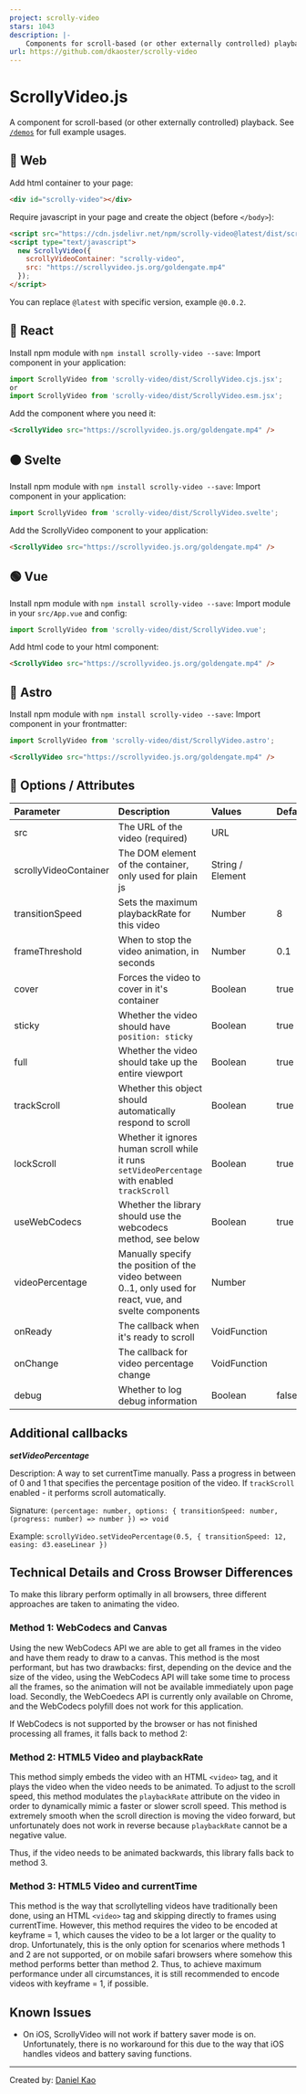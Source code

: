 ```yaml
---
project: scrolly-video
stars: 1043
description: |-
    Components for scroll-based (or other externally controlled) playback.
url: https://github.com/dkaoster/scrolly-video
---
```


# ScrollyVideo.js

A component for scroll-based (or other externally controlled) playback. See [`/demos`](https://github.com/dkaoster/scrolly-video/tree/main/demos) for full example usages.

## 🚀 Web

Add html container to your page:

```html
<div id="scrolly-video"></div>
```

Require javascript in your page and create the object (before `</body>`):

```html
<script src="https://cdn.jsdelivr.net/npm/scrolly-video@latest/dist/scrolly-video.js"></script>
<script type="text/javascript">
  new ScrollyVideo({
    scrollyVideoContainer: "scrolly-video",
    src: "https://scrollyvideo.js.org/goldengate.mp4"
  });
</script>
```

You can replace `@latest` with specific version, example `@0.0.2`.

## 🔵 React

Install npm module with `npm install scrolly-video --save`:
Import component in your application:

```javascript
import ScrollyVideo from 'scrolly-video/dist/ScrollyVideo.cjs.jsx';
or
import ScrollyVideo from 'scrolly-video/dist/ScrollyVideo.esm.jsx';
```

Add the component where you need it:

```html
<ScrollyVideo src="https://scrollyvideo.js.org/goldengate.mp4" />
```

## 🟠 Svelte

Install npm module with `npm install scrolly-video --save`:
Import component in your application:

```javascript
import ScrollyVideo from 'scrolly-video/dist/ScrollyVideo.svelte';
```

Add the ScrollyVideo component to your application:

```html
<ScrollyVideo src="https://scrollyvideo.js.org/goldengate.mp4" />
```

## 🟢 Vue

Install npm module with `npm install scrolly-video --save`:
Import module in your `src/App.vue` and config:

```javascript
import ScrollyVideo from 'scrolly-video/dist/ScrollyVideo.vue';
```

Add html code to your html component:

```html
<ScrollyVideo src="https://scrollyvideo.js.org/goldengate.mp4" />
```

## 🔵 Astro

Install npm module with `npm install scrolly-video --save`: 
Import component in your frontmatter:

```javascript
import ScrollyVideo from 'scrolly-video/dist/ScrollyVideo.astro';
```

```html
<ScrollyVideo src="https://scrollyvideo.js.org/goldengate.mp4" />
```

## 🧰 Options / Attributes

| Parameter             | Description                                                                                              | Values           | Default |
|:----------------------|:---------------------------------------------------------------------------------------------------------|:-----------------|:--------|
| src                   | The URL of the video (required)                                                                          | URL              |         |
| scrollyVideoContainer | The DOM element of the container, only used for plain js                                                 | String / Element |         |
| transitionSpeed       | Sets the maximum playbackRate for this video                                                             | Number           | 8       |
| frameThreshold        | When to stop the video animation, in seconds                                                             | Number           | 0.1     |
| cover                 | Forces the video to cover in it's container                                                              | Boolean          | true    |
| sticky                | Whether the video should have `position: sticky`                                                         | Boolean          | true    |
| full                  | Whether the video should take up the entire viewport                                                     | Boolean          | true    |
| trackScroll           | Whether this object should automatically respond to scroll                                               | Boolean          | true    |
| lockScroll            | Whether it ignores human scroll while it runs `setVideoPercentage` with enabled `trackScroll`            | Boolean          | true    |
| useWebCodecs          | Whether the library should use the webcodecs method, see below                                           | Boolean          | true    |
| videoPercentage       | Manually specify the position of the video between 0..1, only used for react, vue, and svelte components | Number           |         |
| onReady               | The callback when it's ready to scroll                                                                   | VoidFunction     |         |
| onChange              | The callback for video percentage change                                                                 | VoidFunction     |         |
| debug                 | Whether to log debug information                                                                         | Boolean          | false   |


## Additional callbacks

***setVideoPercentage***

Description: A way to set currentTime manually. Pass a progress in between of 0 and 1 that specifies the percentage position of the video. If `trackScroll` enabled - it performs scroll automatically.

Signature: `(percentage: number, options: { transitionSpeed: number, (progress: number) => number }) => void`

Example: `scrollyVideo.setVideoPercentage(0.5, { transitionSpeed: 12, easing: d3.easeLinear })`


## Technical Details and Cross Browser Differences
To make this library perform optimally in all browsers, three different approaches are taken to animating the video.

### Method 1: WebCodecs and Canvas

Using the new WebCodecs API we are able to get all frames in the video and have them ready to draw to a canvas. This method is the most performant, but has two drawbacks: first, depending on the device and the size of the video, using the WebCodecs API will take some time to process all the frames, so the animation will not be available immediately upon page load. Secondly, the WebCoedecs API is currently only available on Chrome, and the WebCodecs polyfill does not work for this application.

If WebCodecs is not supported by the browser or has not finished processing all frames, it falls back to method 2:

### Method 2: HTML5 Video and playbackRate

This method simply embeds the video with an HTML `<video>` tag, and it plays the video when the video needs to be animated. To adjust to the scroll speed, this method modulates the `playbackRate` attribute on the video in order to dynamically mimic a faster or slower scroll speed. This method is extremely smooth when the scroll direction is moving the video forward, but unfortunately does not work in reverse because `playbackRate` cannot be a negative value.

Thus, if the video needs to be animated backwards, this library falls back to method 3.

### Method 3: HTML5 Video and currentTime

This method is the way that scrollytelling videos have traditionally been done, using an HTML `<video>` tag and skipping directly to frames using currentTime. However, this method requires the video to be encoded at keyframe = 1, which causes the video to be a lot larger or the quality to drop. Unfortunately, this is the only option for scenarios where methods 1 and 2 are not supported, or on mobile safari browsers where somehow this method performs better than method 2. Thus, to achieve maximum performance under all circumstances, it is still recommended to encode videos with keyframe = 1, if possible.

## Known Issues
- On iOS, ScrollyVideo will not work if battery saver mode is on. Unfortunately, there is no workaround for this due to the way that iOS handles videos and battery saving functions.

---

Created by: [Daniel Kao](https://www.diplateevo.com/)

